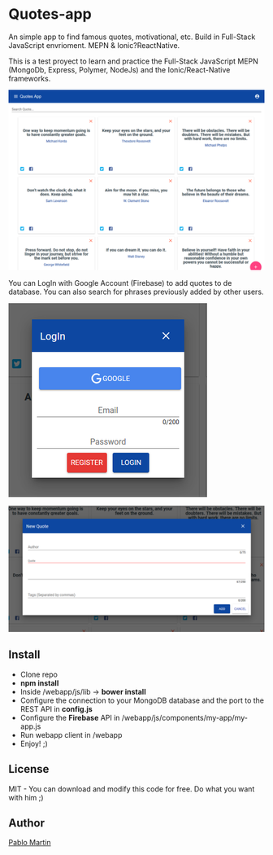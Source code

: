# Quotes-app
An simple app to find famous quotes, motivational, etc. Build in Full-Stack JavaScript envrioment. MEPN & Ionic?ReactNative.

This is a test proyect to learn and practice the Full-Stack JavaScript MEPN (MongoDb, Express, Polymer, NodeJs) and the Ionic/React-Native frameworks.

![alt text](https://github.com/Pabline/Quotes-app/blob/master/webapp/images/globalApp.png "Global APP image")

You can LogIn with Google Account (Firebase) to add quotes to de database. You can also search for phrases previously added by other users.

![alt text](https://github.com/Pabline/Quotes-app/blob/master/webapp/images/logIn.png "LogIn image")

![alt text](https://github.com/Pabline/Quotes-app/blob/master/webapp/images/addQuote.png "Add Quote image")


## Install
- Clone repo
- **npm install**
- Inside /webapp/js/lib -> **bower install**
- Configure the connection to your MongoDB database and the port to the REST API in **config.js**
- Configure the **Firebase** API in /webapp/js/components/my-app/my-app.js
- Run webapp client in /webapp
- Enjoy! ;)

## License
MIT - You can download and modify this code for free. Do what you want with him ;)

## Author
[Pablo Martin](https://www.linkedin.com/in/pablomn/)

